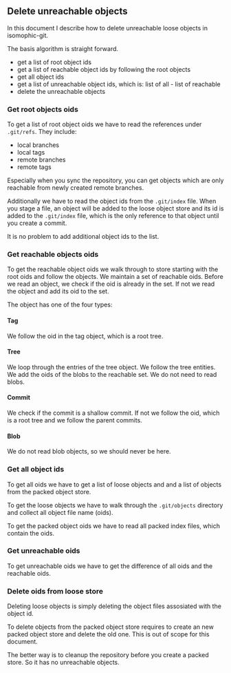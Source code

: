 ## Delete unreachable objects
In this document I describe how to delete unreachable loose objects in isomophic-git.

The basis algorithm is straight forward.
- get a list of root object ids
- get a list of reachable object ids by following the root objects
- get all object ids
- get a list of unreachable object ids, which is: list of all - list of reachable
- delete the unreachable objects

### Get root objects oids
To get a list of root object oids we have to read the references under `.git/refs`. They include:

- local branches
- local tags
- remote branches
- remote tags

Especially when you sync the repository, you can get objects which are only reachable from newly created remote branches.

Additionally we have to read the object ids from the `.git/index` file. When you stage a file, an object will be added to the loose object store and its id is added to the `.git/index` file, which is the only reference to that object until you create a commit.

It is no problem to add additional object ids to the list.

### Get reachable objects oids
To get the reachable object oids we walk through to store starting with the root oids and follow the objects. We maintain a set of reachable oids. Before we read an object, we check if the oid is already in the set. If not we read the object and add its oid to the set.

The object has one of the four types:

#### Tag
We follow the oid in the tag object, which is a root tree.
#### Tree
We loop through the entries of the tree object. We follow the tree entities. We add the oids of the blobs to the reachable set. We do not need to read blobs.
#### Commit
We check if the commit is a shallow commit. If not we follow the oid, which is a root tree and we follow the parent commits.
#### Blob
We do not read blob objects, so we should never be here.

### Get all object ids
To get all oids we have to get a list of loose objects and and a list of objects from the packed object store.

To get the loose objects we have to walk through the `.git/objects` directory and collect all object file name (oids).

To get the packed object oids we have to read all packed index files, which contain the oids.

### Get unreachable oids
To get unreachable oids we have to get the difference of all oids and the reachable oids.

### Delete oids from loose store
Deleting loose objects is simply deleting the object files assosiated with the object id. 

To delete objects from the packed object store requires to create an new packed object store and delete the old one. This is out of scope for this document.

The better way is to cleanup the repository before you create a packed store. So it has no unreachable objects.
